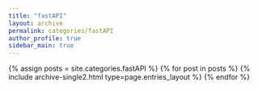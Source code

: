 ```yaml
---
title: "fastAPI"
layout: archive
permalink: categories/fastAPI
author_profile: true
sidebar_main: true
---
```


{% assign posts = site.categories.fastAPI %}
{% for post in posts %} {% include archive-single2.html type=page.entries_layout %} {% endfor %}
